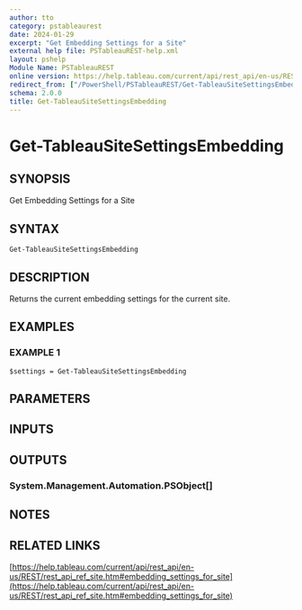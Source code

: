 ```yaml
---
author: tto
category: pstableaurest
date: 2024-01-29
excerpt: "Get Embedding Settings for a Site"
external help file: PSTableauREST-help.xml
layout: pshelp
Module Name: PSTableauREST
online version: https://help.tableau.com/current/api/rest_api/en-us/REST/rest_api_ref_site.htm#embedding_settings_for_site
redirect_from: ["/PowerShell/PSTableauREST/Get-TableauSiteSettingsEmbedding/", "/PowerShell/PSTableauREST/get-tableausitesettingsembedding/", "/PowerShell/get-tableausitesettingsembedding/"]
schema: 2.0.0
title: Get-TableauSiteSettingsEmbedding
---
```


# Get-TableauSiteSettingsEmbedding

## SYNOPSIS
Get Embedding Settings for a Site

## SYNTAX

```
Get-TableauSiteSettingsEmbedding
```

## DESCRIPTION
Returns the current embedding settings for the current site.

## EXAMPLES

### EXAMPLE 1
```
$settings = Get-TableauSiteSettingsEmbedding
```

## PARAMETERS

## INPUTS

## OUTPUTS

### System.Management.Automation.PSObject[]
## NOTES

## RELATED LINKS

[https://help.tableau.com/current/api/rest_api/en-us/REST/rest_api_ref_site.htm#embedding_settings_for_site](https://help.tableau.com/current/api/rest_api/en-us/REST/rest_api_ref_site.htm#embedding_settings_for_site)

